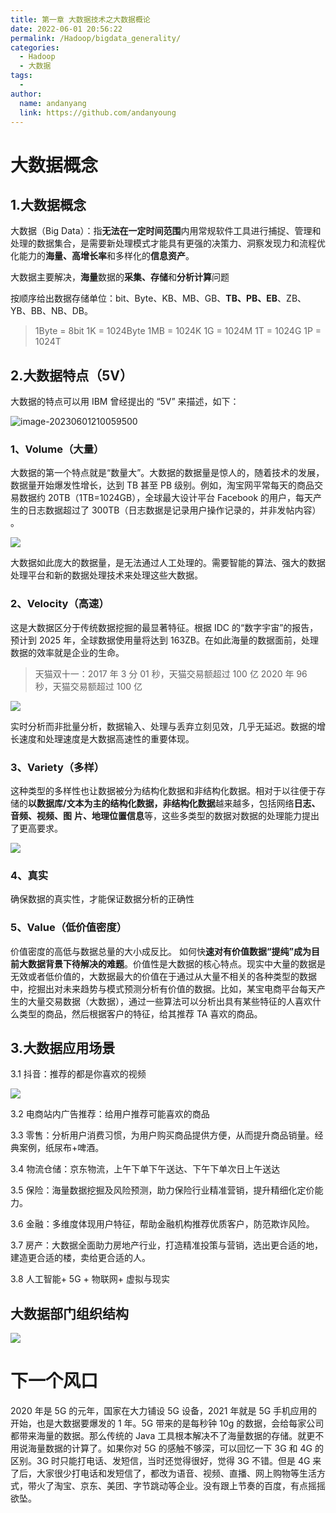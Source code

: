 ```yaml
---
title: 第一章 大数据技术之大数据概论
date: 2022-06-01 20:56:22
permalink: /Hadoop/bigdata_generality/
categories:
  - Hadoop
  - 大数据
tags:
  -
author:
  name: andanyang
  link: https://github.com/andanyoung
---
```


# 大数据概念

## 1.大数据概念

大数据（Big Data）：指**无法在一定时间范围**内用常规软件工具进行捕捉、管理和处理的数据集合，是需要新处理模式才能具有更强的决策力、洞察发现力和流程优化能力的**海量、高增长率**和多样化的**信息资产**。

大数据主要解决，**海量**数据的**采集、存储**和**分析计算**问题

按顺序给出数据存储单位：bit、Byte、KB、MB、GB、**TB、PB、EB**、ZB、YB、BB、NB、DB。

> 1Byte = 8bit 1K = 1024Byte 1MB = 1024K
> 1G = 1024M 1T = 1024G 1P = 1024T

## 2.大数据特点（5V）

大数据的特点可以用 IBM 曾经提出的 “5V” 来描述，如下：

![image-20230601210059500](../../.vuepress/public/Hadoop/image-20230601210059500.png)

### 1、Volume（大量）

大数据的第一个特点就是“数量大”。大数据的数据量是惊人的，随着技术的发展，数据量开始爆发性增长，达到 TB 甚至 PB 级别。例如，淘宝网平常每天的商品交易数据约 20TB（1TB=1024GB），全球最大设计平台 Facebook 的用户，每天产生的日志数据超过了 300TB（日志数据是记录用户操作记录的，并非发帖内容） 。

![](../../.vuepress/public/Hadoop/c6335a8f73607274ddd5987e9c28778a.png)

大数据如此庞大的数据量，是无法通过人工处理的。需要智能的算法、强大的数据处理平台和新的数据处理技术来处理这些大数据。

### 2、Velocity（高速）

这是大数据区分于传统数据挖掘的最显著特征。根据 IDC 的“数字宇宙”的报告，预计到 2025 年，全球数据使用量将达到 163ZB。在如此海量的数据面前，处理数据的效率就是企业的生命。

> 天猫双十一：2017 年 3 分 01 秒，天猫交易额超过 100 亿
> 2020 年 96 秒，天猫交易额超过 100 亿

![](../../.vuepress/public/Hadoop/2c47eb44310b14789a1f345782eaa88c.png)

实时分析而非批量分析，数据输入、处理与丢弃立刻见效，几乎无延迟。数据的增长速度和处理速度是大数据高速性的重要体现。

### 3、Variety（多样）

这种类型的多样性也让数据被分为结构化数据和非结构化数据。相对于以往便于存储的**以数据库/文本为主的结构化数据，非结构化数据**越来越多，包括网络**日志、音频、视频、图**
**片、地理位置信息**等，这些多类型的数据对数据的处理能力提出了更高要求。

![](../../.vuepress/public/Hadoop/f0367973741efce40c26866bd16c9664.png)

### 4、真实

确保数据的真实性，才能保证数据分析的正确性

### 5、Value（低价值密度）

价值密度的高低与数据总量的大小成反比。 如何快**速对有价值数据“提纯”成为目前大数据背景下待解决的难题**。价值性是大数据的核心特点。现实中大量的数据是无效或者低价值的，大数据最大的价值在于通过从大量不相关的各种类型的数据中，挖掘出对未来趋势与模式预测分析有价值的数据。比如，某宝电商平台每天产生的大量交易数据（大数据），通过一些算法可以分析出具有某些特征的人喜欢什么类型的商品，然后根据客户的特征，给其推荐 TA 喜欢的商品。

## 3.大数据应用场景

3.1 抖音：推荐的都是你喜欢的视频

![](../../.vuepress/public/Hadoop/427ecba1813c53a131cd7bcbb1c49dc9.png)

3.2 电商站内广告推荐：给用户推荐可能喜欢的商品

3.3 零售：分析用户消费习惯，为用户购买商品提供方便，从而提升商品销量。经典案例，纸尿布+啤酒。

3.4 物流仓储：京东物流，上午下单下午送达、下午下单次日上午送达

3.5 保险：海量数据挖掘及风险预测，助力保险行业精准营销，提升精细化定价能力。

3.6 金融：多维度体现用户特征，帮助金融机构推荐优质客户，防范欺诈风险。

3.7 房产：大数据全面助力房地产行业，打造精准投策与营销，选出更合适的地，建造更合适的楼，卖给更合适的人。

3.8 人工智能+ 5G + 物联网+ 虚拟与现实

## 大数据部门组织结构

![](../../.vuepress/public/Hadoop/6681ecfd0726f896aad56c6a5fd1ac96.png)

# 下一个风口

2020 年是 5G 的元年，国家在大力铺设 5G 设备，2021 年就是 5G 手机应用的开始，也是大数据要爆发的 1 年。5G 带来的是每秒钟 10g 的数据，会给每家公司都带来海量的数据。那么传统的 Java 工具根本解决不了海量数据的存储。就更不用说海量数据的计算了。如果你对 5G 的感触不够深，可以回忆一下 3G 和 4G 的区别。3G 时只能打电话、发短信，当时还觉得很好，觉得 3G 不错。但是 4G 来了后，大家很少打电话和发短信了，都改为语音、视频、直播、网上购物等生活方式，带火了淘宝、京东、美团、字节跳动等企业。没有跟上节奏的百度，有点摇摇欲坠。
